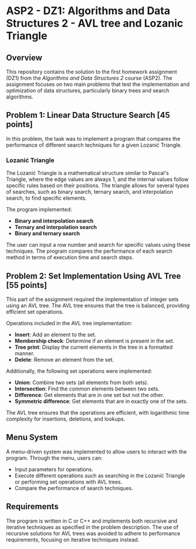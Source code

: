 # ASP2 - DZ1: Algorithms and Data Structures 2 - AVL tree and Lozanic Triangle

## Overview

This repository contains the solution to the first homework assignment (DZ1) from the *Algorithms and Data Structures 2* course (ASP2). The assignment focuses on two main problems that test the implementation and optimization of data structures, particularly binary trees and search algorithms.

## Problem 1: Linear Data Structure Search [45 points]

In this problem, the task was to implement a program that compares the performance of different search techniques for a given Lozanić Triangle. 

### Lozanić Triangle

The Lozanić Triangle is a mathematical structure similar to Pascal's Triangle, where the edge values are always 1, and the internal values follow specific rules based on their positions. The triangle allows for several types of searches, such as binary search, ternary search, and interpolation search, to find specific elements.

The program implemented:
- **Binary and interpolation search**
- **Ternary and interpolation search**
- **Binary and ternary search**

The user can input a row number and search for specific values using these techniques. The program compares the performance of each search method in terms of execution time and search steps.

## Problem 2: Set Implementation Using AVL Tree [55 points]

This part of the assignment required the implementation of integer sets using an AVL tree. The AVL tree ensures that the tree is balanced, providing efficient set operations.

Operations included in the AVL tree implementation:
- **Insert**: Add an element to the set.
- **Membership check**: Determine if an element is present in the set.
- **Tree print**: Display the current elements in the tree in a formatted manner.
- **Delete**: Remove an element from the set.

Additionally, the following set operations were implemented:
- **Union**: Combine two sets (all elements from both sets).
- **Intersection**: Find the common elements between two sets.
- **Difference**: Get elements that are in one set but not the other.
- **Symmetric difference**: Get elements that are in exactly one of the sets.

The AVL tree ensures that the operations are efficient, with logarithmic time complexity for insertions, deletions, and lookups.

## Menu System

A menu-driven system was implemented to allow users to interact with the program. Through the menu, users can:
- Input parameters for operations.
- Execute different operations such as searching in the Lozanić Triangle or performing set operations with AVL trees.
- Compare the performance of search techniques.

## Requirements

The program is written in C or C++ and implements both recursive and iterative techniques as specified in the problem description. The use of recursive solutions for AVL trees was avoided to adhere to performance requirements, focusing on iterative techniques instead.

